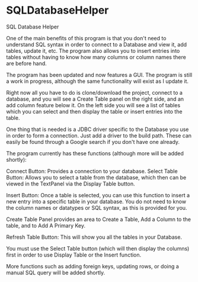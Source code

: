 # SQLDatabaseHelper
SQL Database Helper

One of the main benefits of this program is that you don't need to understand SQL syntax in order to connect to a Database and view it, add tables, update it, etc. The program also allows you to insert entries into tables without having to know how many columns or column names there are before hand.

The program has been updated and now features a GUI. The program is still a work in progress, although the same functionality will exist as I update it.

Right now all you have to do is clone/download the project, connect to a database, and you will see a Create Table panel on the right side, and an add column feature below it. On the left side you will see a list of tables which you can select and then display the table or insert entries into the table.

One thing that is needed is a JDBC driver specific to the Database you use in order to form a connection. Just add a driver to the build path. These can easily be found through a Google search if you don't have one already.

The program currently has these functions (although more will be added shortly):

Connect Button: Provides a connection to your database.
Select Table Button: Allows you to select a table from the database, which then can be viewed in the TextPanel via the Display Table button.

Insert Button: Once a table is selected, you can use this function to insert a new entry into a specific table in your database. You do not need to know the column names or datatypes or SQL syntax, as this is provided for you.

Create Table Panel provides an area to Create a Table, Add a Column to the table, and to Add A Primary Key.

Refresh Table Button: This will show you all the tables in your Database.

You must use the Select Table button (which will then display the columns) first in order to use Display Table or the Insert function.

More functions such as adding foreign keys, updating rows, or doing a manual SQL query will be added shortly.
